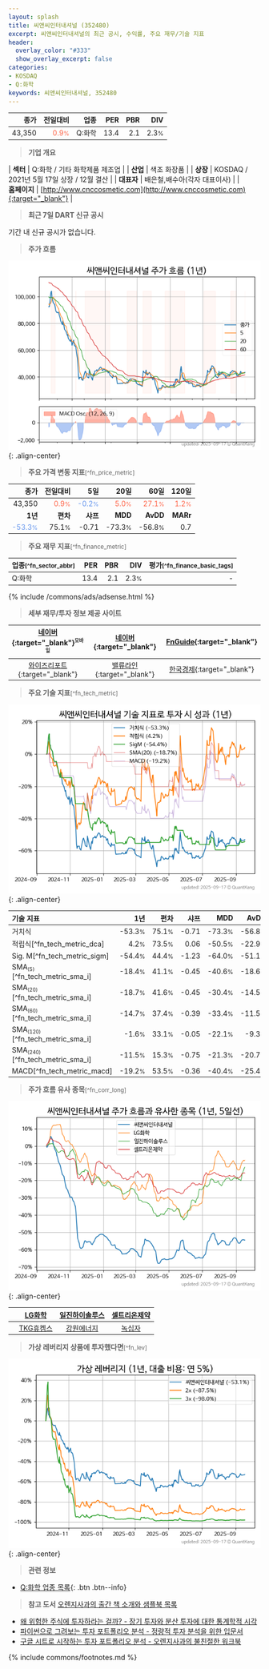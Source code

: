 ```yaml
---
layout: splash
title: 씨앤씨인터내셔널 (352480)
excerpt: 씨앤씨인터내셔널의 최근 공시, 수익률, 주요 재무/기술 지표
header:
  overlay_color: "#333"
  show_overlay_excerpt: false
categories:
- KOSDAQ
- Q:화학
keywords: 씨앤씨인터내셔널, 352480
---
```


| **종가** | **전일대비** | **업종** | **PER** | **PBR** | **DIV** |
| -------: | -----------: | -------: | ------: | ------: | ------: |
| 43,350 | <span style="color: tomato">0.9<small>%</small></span> | Q:화학 | 13.4 | 2.1 | 2.3<small>%</small> |

<!-- more -->


> **기업 개요**<a id="company"></a>

| <span style="white-space:nowrap;">**섹터**</span> | Q:화학 / 기타 화학제품 제조업 |
| <span style="white-space:nowrap;">**산업**</span> | 색조 화장품 |
| <span style="white-space:nowrap;">**상장**</span> | KOSDAQ / 2021년 5월 17일 상장 / 12월 결산 |
| <span style="white-space:nowrap;">**대표자**</span> | 배은철,배수아(각자 대표이사) |
| <span style="white-space:nowrap;">**홈페이지**</span> | [http://www.cnccosmetic.com](http://www.cnccosmetic.com){:target="_blank"} |


> **최근 7일 DART 신규 공시**<a id="dart"></a>

기간 내 신규 공시가 없습니다.


> **주가 흐름**<a id="price"></a>

![352480](/stock/images/352480.png){: .align-center}


> **주요 가격 변동 지표**<small>[^fn_price_metric]</small>

| **종가** | **전일대비** | **5일** | **20일** | **60일** | **120일** |
| -------: | -----------: | ------: | -------: | -------: | --------: |
| 43,350 | <span style="color: tomato">0.9<small>%</small></span> | <span style="color: cornflowerblue">-0.2<small>%</small></span> | <span style="color: tomato">5.0<small>%</small></span> | <span style="color: tomato">27.1<small>%</small></span> | <span style="color: tomato">1.2<small>%</small></span> |
| **1년** | **편차** | **샤프** | **MDD** | **AvDD** | **MARr** |
| <span style="color: cornflowerblue">-53.3<small>%</small></span> | 75.1<small>%</small> | -0.71 | -73.3<small>%</small> | -56.8<small>%</small> | 0.7 |


> **주요 재무 지표**<small>[^fn_finance_metric]</small>

| **업종**<small>[^fn_sector_abbr]</small> | **PER** | **PBR** | **DIV** | **평가**<small>[^fn_finance_basic_tags]</small> |
| :--------------------------------------- | ------: | ------: | ------: | ----------------------------------------------: |
| Q:화학 | 13.4 | 2.1 | 2.3<small>%</small> | - |



{% include /commons/ads/adsense.html %}

> **세부 재무/투자 정보 제공 사이트**

| [네이버](https://m.stock.naver.com/domestic/stock/352480/finance/summary){:target="_blank"}<sup><small>모바일</small></sup> | [네이버](https://finance.naver.com/item/coinfo.naver?code=352480){:target="_blank"} | [FnGuide](https://comp.fnguide.com/SVO2/ASP/SVD_Invest.asp?gicode=A352480&MenuYn=Y){:target="_blank"} |
| :---: | :---: | :---: |
| [와이즈리포트](https://comp.wisereport.co.kr/company/c1040001.aspx?cmp_cd=352480){:target="_blank"} | [밸류라인](https://www.valueline.co.kr/finance/summary/352480){:target="_blank"} | [한국경제](https://markets.hankyung.com/stock/352480/financial-summary){:target="_blank"} |


> **주요 기술 지표**<small>[^fn_tech_metric]</small>


![352480](/stock/images/352480_tech.png){: .align-center}

| **기술 지표** | **1년** | **편차** | **샤프** | **MDD** | **AvDD** |
| :------------ | ------: | -----------: | -------: | ------: | -------: |
| 거치식 | -53.3<small>%</small> | 75.1<small>%</small> | -0.71 | -73.3<small>%</small> | -56.8<small>%</small> |
| 적립식[^fn_tech_metric_dca] | 4.2<small>%</small> | 73.5<small>%</small> | 0.06 | -50.5<small>%</small> | -22.9<small>%</small> |
| Sig. M[^fn_tech_metric_sigm] | -54.4<small>%</small> | 44.4<small>%</small> | -1.23 | -64.0<small>%</small> | -51.1<small>%</small> |
| SMA<small><sub>(5)</sub></small>[^fn_tech_metric_sma_i] | -18.4<small>%</small> | 41.1<small>%</small> | -0.45 | -40.6<small>%</small> | -18.6<small>%</small> |
| SMA<small><sub>(20)</sub></small>[^fn_tech_metric_sma_i] | -18.7<small>%</small> | 41.6<small>%</small> | -0.45 | -30.4<small>%</small> | -14.5<small>%</small> |
| SMA<small><sub>(60)</sub></small>[^fn_tech_metric_sma_i] | -14.7<small>%</small> | 37.4<small>%</small> | -0.39 | -33.4<small>%</small> | -11.5<small>%</small> |
| SMA<small><sub>(120)</sub></small>[^fn_tech_metric_sma_i] | -1.6<small>%</small> | 33.1<small>%</small> | -0.05 | -22.1<small>%</small> | -9.3<small>%</small> |
| SMA<small><sub>(240)</sub></small>[^fn_tech_metric_sma_i] | -11.5<small>%</small> | 15.3<small>%</small> | -0.75 | -21.3<small>%</small> | -20.7<small>%</small> |
| MACD[^fn_tech_metric_macd] | -19.2<small>%</small> | 53.5<small>%</small> | -0.36 | -40.4<small>%</small> | -25.4<small>%</small> |


> **주가 흐름 유사 종목**<a id="corr"></a><small>[^fn_corr_long]</small>

![352480](/stock/images/352480_corr.png){: .align-center}

|       | [LG화학](/051910/) | [일진하이솔루스](/271940/) | [셀트리온제약](/068760/) |
| :---: | :------------------------------------: | :------------------------------------: | :------------------------------------: |
|       | [TKG휴켐스](/069260/) | [강원에너지](/114190/) | [녹십자](/006280/) |


> **가상 레버리지 상품에 투자했다면**<a id="2x"></a><small>[^fn_lev]</small>

![352480](/stock/images/352480_2x.png){: .align-center}


> **관련 정보**

- [Q:화학 업종 목록](/stats/sector/kosdaq_업종_화학_종목/){: .btn .btn--info}

> **참고 도서** [오렌지사과의 출간 책 소개와 샘플북 목록](https://kongdori.tistory.com/691)

- [왜 위험한 주식에 투자하라는 걸까? - 장기 투자와 분산 투자에 대한 통계학적 시각](https://kongdori.tistory.com/421)
- [파이썬으로 그려보는 투자 포트폴리오 분석  - 정량적 투자 분석을 위한 입문서](https://kongdori.tistory.com/643)
- [구글 시트로 시작하는 투자 포트폴리오 분석 - 오렌지사과의 불친절한 워크북](https://kongdori.tistory.com/449)


{% include commons/footnotes.md %}